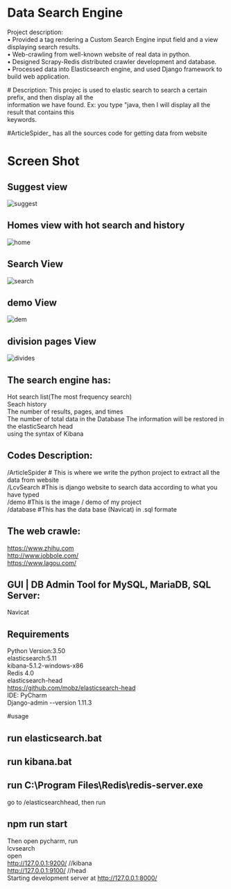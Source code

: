 ﻿# Data Search Engine
Project description:<br />
•	Provided a tag rendering a Custom Search Engine input field and a view displaying search results.<br />
•	Web-crawling from well-known website of real data in python.<br />
•	Designed Scrapy-Redis distributed crawler development and database. <br />
•	Processed data into Elasticsearch engine, and used Django framework to build web application. <br />

﻿# Description:
 This projec is used to elastic search to search a certain prefix, and then display all the<br />
 information we have found. Ex: you type "java, then I will display all the result that contains this<br />
 keywords.<br />
 
 #ArticleSpider_
 has all the sources code for getting data from website
 
 # Screen Shot
 ## Suggest view
![suggest](https://user-images.githubusercontent.com/21152514/30793475-09461b02-a177-11e7-9724-d36498a6b2ba.png)
 ## Homes view with hot search and history
![home](https://user-images.githubusercontent.com/21152514/30788271-6e78c462-a14e-11e7-8f9d-709766b7966b.png) <br />
 ## Search View
 ![search](https://user-images.githubusercontent.com/21152514/30788272-6e7945e0-a14e-11e7-8d7c-af719a25c4be.png) <br />
  ## demo View
 ![dem](https://user-images.githubusercontent.com/21152514/30826922-1a4838ba-a1ed-11e7-878c-731fe4fae4b1.png)<br />
  ## division pages View
![divides](https://user-images.githubusercontent.com/21152514/30826923-1a4a785a-a1ed-11e7-8a38-48acfd25baed.png)<br />
 
 ## The search engine has:
 Hot search list(The most frequency search)<br />
 Seach history<br />
 The number of results, pages, and times<br />
 The number of total data in the Database
 The information will be restored in the elasticSearch head <br />
 using the syntax of Kibana <br />
 
 
 ## Codes Description: 
 /ArticleSpider # This is where we write the python project to extract all the data from website <br />
 /LcvSearch #This is django website to search data according to what you have typed <br />
 /demo #This is the image / demo of my project <br />
 /database #This has the data base (Navicat) in .sql formate <br />
 
 ## The web crawle:
 https://www.zhihu.com <br />
 http://www.jobbole.com/ <br />
 https://www.lagou.com/ <br />
 
 ## GUI | DB Admin Tool for MySQL, MariaDB, SQL Server:
Navicat 
 
 ## Requirements
 Python Version:3.50 <br />
 elasticsearch:5.11 <br />
 kibana-5.1.2-windows-x86 <br />
 Redis 4.0 <br />
 elasticsearch-head <br />
 https://github.com/mobz/elasticsearch-head <br />
 IDE: PyCharm<br />
 Django-admin --version 1.11.3<br />
 
 #usage
 ## run elasticsearch.bat <br />
 ## run kibana.bat <br />
 ## run C:\Program Files\Redis\redis-server.exe <br />
 go to /elasticsearchhead, then run <br />
 ## npm run start  <br />
 Then open pycharm, run <br />
 lcvsearch <br />
 open<br />
 http://127.0.0.1:9200/ //kibana <br />
 http://127.0.0.1:9100/  //head <br />
Starting development server at http://127.0.0.1:8000/ <br />

